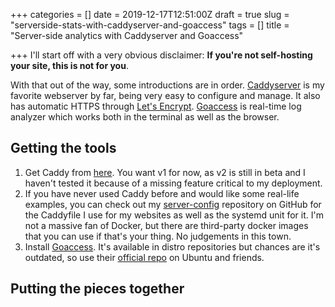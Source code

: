 +++
categories = []
date = 2019-12-17T12:51:00Z
draft = true
slug = "serverside-stats-with-caddyserver-and-goaccess"
tags = []
title = "Server-side analytics with Caddyserver and Goaccess"

+++
I'll start off with a very obvious disclaimer: **If you're not self-hosting your site, this is not for you**.

With that out of the way, some introductions are in order. [Caddyserver](https://caddyserver.com) is my favorite webserver by far, being very easy to configure and manage. It also has automatic HTTPS through [Let's Encrypt](http://letsencrypt.org/). [Goaccess](https://goaccess.io/) is real-time log analyzer which works both in the terminal as well as the browser.

## Getting the tools

1. Get Caddy from [here](https://caddyserver.com/v1/download). You want v1 for now, as v2 is still in beta and I haven't tested it because of a missing feature critical to my deployment.
2. If you have never used Caddy before and would like some real-life examples, you can check out my [server-config](https://github.com/msfjarvis/server-config) repository on GitHub for the Caddyfile I use for my websites as well as the systemd unit for it. I'm not a massive fan of Docker, but there are third-party docker images that you can use if that's your thing. No judgements in this town.
3. Install [Goaccess](https://goaccess.io). It's available in distro repositories but chances are it's outdated, so use their [official repo](https://goaccess.io/download#official-repo) on Ubuntu and friends.

## Putting the pieces together